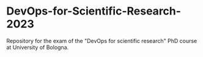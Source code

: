 # DevOps-for-Scientific-Research-2023
Repository for the exam of the "DevOps for scientific research" PhD course at University of Bologna.
